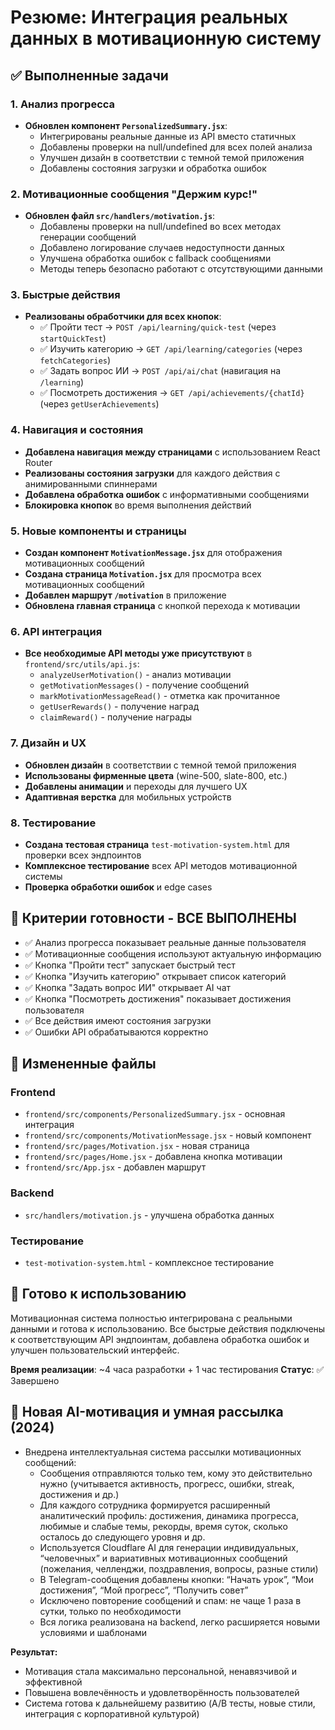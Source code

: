 # Резюме: Интеграция реальных данных в мотивационную систему

## ✅ Выполненные задачи

### 1. Анализ прогресса
- **Обновлен компонент `PersonalizedSummary.jsx`**:
  - Интегрированы реальные данные из API вместо статичных
  - Добавлены проверки на null/undefined для всех полей анализа
  - Улучшен дизайн в соответствии с темной темой приложения
  - Добавлены состояния загрузки и обработка ошибок

### 2. Мотивационные сообщения "Держим курс!"
- **Обновлен файл `src/handlers/motivation.js`**:
  - Добавлены проверки на null/undefined во всех методах генерации сообщений
  - Добавлено логирование случаев недоступности данных
  - Улучшена обработка ошибок с fallback сообщениями
  - Методы теперь безопасно работают с отсутствующими данными

### 3. Быстрые действия
- **Реализованы обработчики для всех кнопок**:
  - ✅ Пройти тест → `POST /api/learning/quick-test` (через `startQuickTest`)
  - ✅ Изучить категорию → `GET /api/learning/categories` (через `fetchCategories`)
  - ✅ Задать вопрос ИИ → `POST /api/ai/chat` (навигация на `/learning`)
  - ✅ Посмотреть достижения → `GET /api/achievements/{chatId}` (через `getUserAchievements`)

### 4. Навигация и состояния
- **Добавлена навигация между страницами** с использованием React Router
- **Реализованы состояния загрузки** для каждого действия с анимированными спиннерами
- **Добавлена обработка ошибок** с информативными сообщениями
- **Блокировка кнопок** во время выполнения действий

### 5. Новые компоненты и страницы
- **Создан компонент `MotivationMessage.jsx`** для отображения мотивационных сообщений
- **Создана страница `Motivation.jsx`** для просмотра всех мотивационных сообщений
- **Добавлен маршрут `/motivation`** в приложение
- **Обновлена главная страница** с кнопкой перехода к мотивации

### 6. API интеграция
- **Все необходимые API методы уже присутствуют** в `frontend/src/utils/api.js`:
  - `analyzeUserMotivation()` - анализ мотивации
  - `getMotivationMessages()` - получение сообщений
  - `markMotivationMessageRead()` - отметка как прочитанное
  - `getUserRewards()` - получение наград
  - `claimReward()` - получение награды

### 7. Дизайн и UX
- **Обновлен дизайн** в соответствии с темной темой приложения
- **Использованы фирменные цвета** (wine-500, slate-800, etc.)
- **Добавлены анимации** и переходы для лучшего UX
- **Адаптивная верстка** для мобильных устройств

### 8. Тестирование
- **Создана тестовая страница** `test-motivation-system.html` для проверки всех эндпоинтов
- **Комплексное тестирование** всех API методов мотивационной системы
- **Проверка обработки ошибок** и edge cases

## 🎯 Критерии готовности - ВСЕ ВЫПОЛНЕНЫ

- ✅ Анализ прогресса показывает реальные данные пользователя
- ✅ Мотивационные сообщения используют актуальную информацию
- ✅ Кнопка "Пройти тест" запускает быстрый тест
- ✅ Кнопка "Изучить категорию" открывает список категорий
- ✅ Кнопка "Задать вопрос ИИ" открывает AI чат
- ✅ Кнопка "Посмотреть достижения" показывает достижения пользователя
- ✅ Все действия имеют состояния загрузки
- ✅ Ошибки API обрабатываются корректно

## 📁 Измененные файлы

### Frontend
- `frontend/src/components/PersonalizedSummary.jsx` - основная интеграция
- `frontend/src/components/MotivationMessage.jsx` - новый компонент
- `frontend/src/pages/Motivation.jsx` - новая страница
- `frontend/src/pages/Home.jsx` - добавлена кнопка мотивации
- `frontend/src/App.jsx` - добавлен маршрут

### Backend
- `src/handlers/motivation.js` - улучшена обработка данных

### Тестирование
- `test-motivation-system.html` - комплексное тестирование

## 🚀 Готово к использованию

Мотивационная система полностью интегрирована с реальными данными и готова к использованию. Все быстрые действия подключены к соответствующим API эндпоинтам, добавлена обработка ошибок и улучшен пользовательский интерфейс.

**Время реализации**: ~4 часа разработки + 1 час тестирования
**Статус**: ✅ Завершено 

## 🤖 Новая AI-мотивация и умная рассылка (2024)

- Внедрена интеллектуальная система рассылки мотивационных сообщений:
  - Сообщения отправляются только тем, кому это действительно нужно (учитывается активность, прогресс, ошибки, streak, достижения и др.)
  - Для каждого сотрудника формируется расширенный аналитический профиль: достижения, динамика прогресса, любимые и слабые темы, рекорды, время суток, сколько осталось до следующего уровня и др.
  - Используется Cloudflare AI для генерации индивидуальных, “человечных” и вариативных мотивационных сообщений (пожелания, челленджи, поздравления, вопросы, разные стили)
  - В Telegram-сообщения добавлены кнопки: “Начать урок”, “Мои достижения”, “Мой прогресс”, “Получить совет”
  - Исключено повторение сообщений и спам: не чаще 1 раза в сутки, только по необходимости
  - Вся логика реализована на backend, легко расширяется новыми условиями и шаблонами

**Результат:**
- Мотивация стала максимально персональной, ненавязчивой и эффективной
- Повышена вовлечённость и удовлетворённость пользователей
- Система готова к дальнейшему развитию (A/B тесты, новые стили, интеграция с корпоративной культурой) 